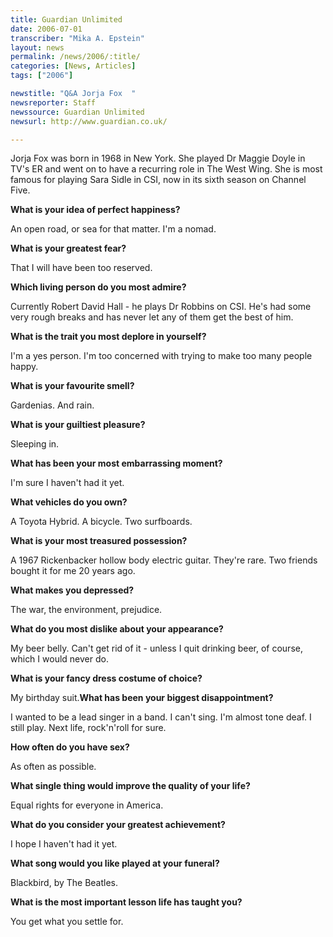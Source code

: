 ```yaml
---
title: Guardian Unlimited
date: 2006-07-01
transcriber: "Mika A. Epstein"
layout: news
permalink: /news/2006/:title/
categories: [News, Articles]
tags: ["2006"]

newstitle: "Q&A Jorja Fox  "
newsreporter: Staff
newssource: Guardian Unlimited
newsurl: http://www.guardian.co.uk/

---
```


Jorja Fox was born in 1968 in New York. She played Dr Maggie Doyle in TV's ER and went on to have a recurring role in The West Wing. She is most famous for playing Sara Sidle in CSI, now in its sixth season on Channel Five.

**What is your idea of perfect happiness?**

An open road, or sea for that matter. I'm a nomad.

**What is your greatest fear?**

That I will have been too reserved.

**Which living person do you most admire?**

Currently Robert David Hall - he plays Dr Robbins on CSI. He's had some very rough breaks and has never let any of them get the best of him.

**What is the trait you most deplore in yourself?**

I'm a yes person. I'm too concerned with trying to make too many people happy.

**What is your favourite smell?**

Gardenias. And rain.

**What is your guiltiest pleasure?**

Sleeping in.

**What has been your most embarrassing moment?**

I'm sure I haven't had it yet.

**What vehicles do you own?**

A Toyota Hybrid. A bicycle. Two surfboards.

**What is your most treasured possession?**

A 1967 Rickenbacker hollow body electric guitar. They're rare. Two friends bought it for me 20 years ago.

**What makes you depressed?**

The war, the environment, prejudice.

**What do you most dislike about your appearance?**

My beer belly. Can't get rid of it - unless I quit drinking beer, of course, which I would never do.

**What is your fancy dress costume of choice?**

My birthday suit.**What has been your biggest disappointment?**

I wanted to be a lead singer in a band. I can't sing. I'm almost tone deaf. I still play. Next life, rock'n'roll for sure.

**How often do you have sex?**

As often as possible.

**What single thing would improve the quality of your life?**

Equal rights for everyone in America.

**What do you consider your greatest achievement?**

I hope I haven't had it yet.

**What song would you like played at your funeral?**

Blackbird, by The Beatles.

**What is the most important lesson life has taught you?**

You get what you settle for.
